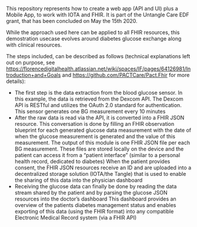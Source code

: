 This repository represents how to create a web app (API and UI) plus a Mobile App, to work with IOTA and FHIR. It is part of the Untangle Care EDF grant, that has been concluded on May the 15th 2020.

While the approach used here can be applied to all FHIR resources, this demostration usecase evolves around diabetes glucose exchange along with clinical resources.

The steps included, can be described as follows (technical explanations left out on purpose, see https://florencedigitalhealth.atlassian.net/wiki/spaces/IF/pages/64126981/Introduction+and+Goals and https://github.com/PACTCare/Pact.Fhir for more details):

- The first step is the data extraction from the blood glucose sensor. In this example, the data is retrieved from the Dexcom API. The Dexcom API is RESTful and utilizes the OAuth 2.0 standard for authentication. This sensor generates one BG measurement every 10 minutes
- After the raw data is read via the API, it is converted into a FHIR JSON resource. This conversation is done by filling an FHIR observation blueprint for each generated glucose data measurement with the date of when the glucose measurement is generated and the value of this measurement. The output of this module is one FHIR JSON file per each BG measurement.
These files are stored locally on the device and the patient can access it from a “patient interface” (similar to a personal health record, dedicated to diabetes)
When the patient provides consent, the FHIR JSON resources receive an ID and are uploaded into a decentralized storage solution (IOTA/the Tangle) that is used to enable the sharing of this data into the physician dashboard
- Receiving the glucose data can finally be done by reading the data stream shared by the patient and by parsing the glucose JSON resources into the doctor’s dashboard
This dashboard provides an overview of the patients diabetes management status and enables exporting of this data (using the FHIR format) into any compatible Electronic Medical Record system (via a FHIR API)
